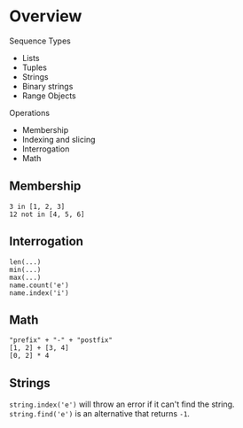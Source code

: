 # Overview

Sequence Types
- Lists
- Tuples
- Strings
- Binary strings
- Range Objects

Operations
- Membership
- Indexing and slicing
- Interrogation
- Math

## Membership
```
3 in [1, 2, 3]
12 not in [4, 5, 6]
```

## Interrogation
```
len(...)
min(...)
max(...)
name.count('e')
name.index('i')
```

## Math
```
"prefix" + "-" + "postfix"
[1, 2] + [3, 4]
[0, 2] * 4
```

## Strings
`string.index('e')` will throw an error if it can't find the string.  
`string.find('e')` is an alternative that returns `-1`.  
